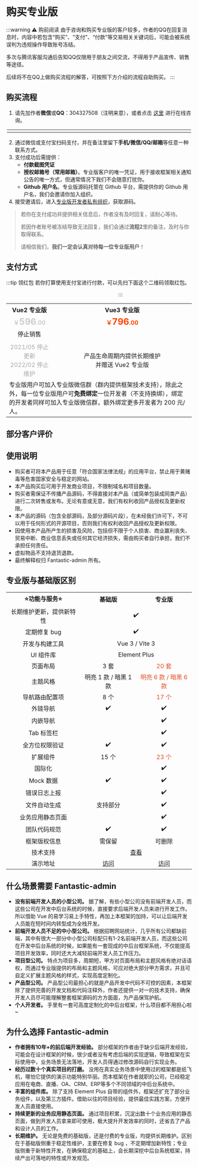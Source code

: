 <script setup>
import { withBase } from 'vitepress'
</script>

# 购买专业版

:::warning ⚠️ 购前阅读
由于咨询和购买专业版的客户较多，作者的QQ在回复消息时，内容中若包含“购买”、“支付”、“付款”等交易相关关键词后，可能会被系统误判为违规操作导致账号冻结。

多次与腾讯客服沟通后告知QQ仅限用于朋友之间交流，不得用于产品宣传、销售等途径。

后续将不在QQ上做购买流程的解答，可按照下方介绍的流程自助购买。
:::

## 购买流程

1. 请先加作者**微信**或**QQ**：304327508（注明来意），或者点击 [这里](https://wpa.qq.com/msgrd?v=3&uin=304327508&site=qq&menu=yes) 进行在线咨询。

<table style="width: min(100%, 500px); display: table; margin: 1rem auto;">
	<tr>
		<td align="center">
			<img :src="withBase('/friend-wechat.png')" />
		</td>
		<td align="center">
			<img :src="withBase('/friend-qq.png')" />
		</td>
	</tr>
</table>

2. 通过微信或支付宝扫码支付，并在备注里留下**手机/微信/QQ/邮箱**等任意一种联系方式。
3. 支付成功后需提供：
    - **付款截图凭证**
    - **授权邮箱号（常用邮箱）**。专业版客户的唯一凭证，用于接收框架相关通知公告的唯一方式，但通常情况下我们不会随意打扰你。
    - **Github 用户名**。专业版源码托管在 Github 平台，需提供你的 Github 用户名，我们会邀请你加入组织。
4. 接受邀请后，进入[专业版开发者私有组织](https://github.com/fantastic-admin)，获取源码。

> 若你在支付成功并提供相关信息后，作者没有及时回复，请耐心等待。
>
> 若因作者账号被冻结导致无法回复，我们会通过**流程2**里的备注，及时与你取得联系。
>
> 请相信我们，**我们一定会认真对待每一位专业版用户**！

## 支付方式

:::tip 领红包
若你打算使用支付宝进行付款，可以先扫下面这个二维码领取红包。

<img :src="withBase('/qrcode-alipay-hongbao.jpg')" width="300" />
:::

<table style="width: 100%; display: table; margin: 1rem auto;">
	<tr>
		<th colspan="2" width="25%" align="center">Vue2 专业版</th>
		<th colspan="2" width="75%" align="center">Vue3 专业版</th>
	</tr>
	<tr>
		<td colspan="2" align="center"><b style="color: #ccc;">￥<span style="font-size: 24px;">596</span>.00</b></td>
		<td colspan="2" align="center"><b style="color: #ff4400;">￥<span style="font-size: 24px;">796</span>.00</b></td>
	</tr>
	<tr>
		<td colspan="2" align="center">
      停止销售
    </td>
		<td align="center">
			<img :src="withBase('/qrcode-wechat.png')" />
		</td>
		<td align="center">
			<img :src="withBase('/qrcode-alipay.png')" />
		</td>
	</tr>
	<tr>
		<td colspan="2" align="center">
      <p style="margin-top: 5px; margin-bottom: 0; color: #aaa;">2021/05 停止更新<br />2022/02 停止维护</p>
    </td>
		<td colspan="2" align="center">
      <p style="margin-top: 5px; margin-bottom: 0;">产品生命周期内提供长期维护<br />并赠送 Vue2 专业版</p>
    </td>
	</tr>
  <tr>
    <td colspan="4">专业版用户可加入专业版微信群（群内提供框架技术支持），除此之外，每一位专业版用户可<b>免费绑定</b>一位开发者（不支持换绑），绑定的开发者同样可加入专业版微信群，额外绑定更多开发者为 200 元/人。</td>
  </tr>
</table>

## 部分客户评价

<CustomerEvaluate />

## 使用说明

- 购买者可将本产品用于任意「符合国家法律法规」的应用平台，禁止用于黄赌毒等危害国家安全与稳定的网站。
- 本产品购买后可用于开发商业项目，不限制域名和项目数量。
- 购买者需保证不传播产品源码，不得直接对本产品（或简单包装成同类产品）进行二次转售或发布。无论有意或无意，我们有权利收回产品授权及更新权限。
- 本产品的源码（包含全部源码，及部分源码片段），在未经我们许可下，不可以用于任何形式的开源项目，否则我们有权利收回产品授权及更新权限。
- 因使用本产品所产生的损害及风险，包括但不限于个人损害、商业赢利丧失、贸易中断、商业信息丢失或任何其它经济损失，需由购买者自行承担，我们不承担任何责任。
- 虚拟物品不支持退货退款。
- 最终解释权归 Fantastic-admin 所有。

## 专业版与基础版区别

<table style="width: 100%; display: table; margin: 1rem auto;">
	<tr>
		<th width="40%" align="center">⭐功能与服务⭐</th>
		<th width="30%" align="center">基础版</th>
		<th width="30%" align="center">专业版</th>
	</tr>
	<tr>
		<td align="center">长期维护更新，提供新特性</td>
		<td colspan="2" align="center">✔️</td>
	</tr>
	<tr>
		<td align="center">定期修复 bug</td>
		<td colspan="2" align="center">✔️</td>
	</tr>
	<tr>
		<td align="center">开发与构建工具</td>
		<td colspan="2" align="center">Vue 3 / Vite 3</td>
	</tr>
	<tr>
		<td align="center">UI 组件库</td>
		<td colspan="2" align="center">Element Plus</td>
	</tr>
	<tr>
		<td align="center">页面布局</td>
		<td align="center">3 套</td>
		<td align="center" style="color: #e34d22;">20 套</td>
	</tr>
	<tr>
		<td align="center">主题风格</td>
		<td align="center">明亮 1 款 / 暗黑 1 款</td>
		<td align="center" style="color: #e34d22;">明亮 6 款 / 暗黑 6 款</td>
	</tr>
	<tr>
		<td align="center">导航路由配置项</td>
		<td align="center">8 个</td>
		<td align="center" style="color: #e34d22;">17 个</td>
	</tr>
	<tr>
		<td align="center">外链导航</td>
		<td align="center">✔️</td>
		<td align="center">✔️</td>
	</tr>
	<tr>
		<td align="center">内嵌导航</td>
		<td align="center"></td>
		<td align="center">✔️</td>
	</tr>
	<tr>
		<td align="center">Tab 标签栏</td>
		<td align="center"></td>
		<td align="center">✔️</td>
	</tr>
	<tr>
		<td align="center">全方位权限验证</td>
		<td align="center">✔️</td>
		<td align="center">✔️</td>
	</tr>
	<tr>
		<td align="center">扩展组件</td>
		<td align="center">15 个</td>
		<td align="center" style="color: #e34d22;">23 个</td>
	</tr>
	<tr>
		<td align="center">国际化</td>
		<td align="center"></td>
		<td align="center">✔️</td>
	</tr>
	<tr>
		<td align="center">Mock 数据</td>
		<td align="center">✔️</td>
		<td align="center">✔️</td>
	</tr>
	<tr>
		<td align="center">错误日志上报</td>
		<td align="center"></td>
		<td align="center">✔️</td>
	</tr>
	<tr>
		<td align="center">文件自动生成</td>
		<td align="center">支持部分</td>
		<td align="center">✔️</td>
	</tr>
	<tr>
		<td align="center">业务应用静态页面</td>
		<td align="center"></td>
		<td align="center">✔️</td>
	</tr>
	<tr>
		<td align="center">团队代码规范</td>
		<td align="center">✔️</td>
		<td align="center">✔️</td>
	</tr>
	<tr>
		<td align="center">框架版权信息</td>
		<td align="center">需保留</td>
		<td align="center">可删除</td>
	</tr>
	<tr>
		<td align="center">技术支持</td>
		<td colspan="2" align="center">
			<a href="support">查看</a>
		</td>
	</tr>
	<tr>
		<td align="center">演示地址</td>
		<td align="center">
			<a href="https://hooray.gitee.io/fantastic-admin-example/" target="_blank">访问</a>
		</td>
		<td align="center">
			<a href="https://hooray.gitee.io/fantastic-admin-pro-example/" target="_blank">访问</a>
		</td>
	</tr>
</table>

## 什么场景需要 Fantastic-admin

- **没有前端开发人员的小型公司。** 据了解，有些小型公司没有前端开发人员，而这些公司在开发中后台系统的时候，直接要求后端开发人员来进行开发工作。所以借助 Vue 的易学习易上手特性，再加上本框架的加持，可以让后端开发人员能在短时间内转型成为全栈开发。
- **前端开发人员不足的中小型公司。** 根据招聘网站统计，几乎所有公司都缺前端，其中有很大一部分中小型公司标配只有1-2名前端开发人员，而这些公司在开发中后台系统的时候，如果能有一套现成的中后台框架系统，不仅能提高项目开发效率，同时还大大减轻前端开发人员工作压力。
- **项目型公司。** 特点为项目多，周期短，甲方对页面布局和主题风格有绝对话语权，而通过专业版提供的布局和主题风格，可应对绝大部分甲方需求，并且可自定义扩展主题风格的样式，实现高度定制化。
- **产品型公司。** 产品型公司最担心的就是产品开发中代码不可控的因素，本框架除了提供完善的开发文档和代码注释外，作者还提供一对一的技术支持，确保开发人员尽可能理解整套框架源码的方方面面，为产品保驾护航。
- **个人开发者。** 手里有一套可高度定制化的中后台框架，什么项目都不用担心啦~

## 为什么选择 Fantastic-admin

- **作者拥有10年+的前后端开发经验。** 部分框架的作者由于缺少后端开发经验，可能会在设计框架的时候，很少或者没有考虑后端的实现逻辑，导致框架在实际使用中，业务场景无法落地，开发人员得通过修改源码自行实现业务。
- **经历过数十个真实项目的打磨。** 没用在真实业务场景中使用过的框架都是纸飞机，哪怕它提供的演示功能特别华丽。而本框架在作者就职的公司，已经稳定应用在电商、直播、OA、CRM、ERP等多个不同领域的中后台系统中。
- **丰富的组件库。** 除了支持 Element Plus 自带的组件外，框架还扩充了部分业务组件，以及第三方插件。借助以往的项目经验，提供最佳实践方案，方便开发人员直接使用。
- **持续更新的业务应用静态页面。** 通过项目积累，沉淀出数十个业务应用的静态页面，做到开发人员拿来即可使用，极大提升开发效率的同时，还省去了产品和设计人员的工作。
- **长期维护。** 无论是免费的基础版，还是付费的专业版，均提供长期维护。区别在于基础版侧重于稳定性维护，主要在修复 bug ，不定期增加新特性；专业版侧重于新特性开发，在确保稳定的基础上，会长期深挖中后台系统框架，持续产出可落地的特性或开发规范。